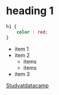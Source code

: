 # heading 1

```css
h1 {
    color : red;
}
```

- item 1
- item 2
  - items
  - items
- item 3
  
 [Studyatdatacamp](https://www.datacampcom)
